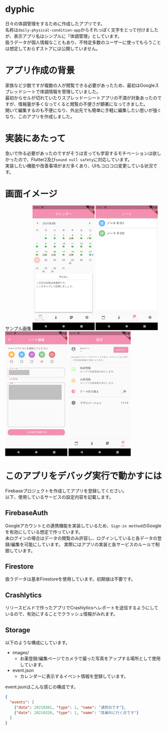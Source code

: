 # dyphic
日々の体調管理をするために作成したアプリです。  
名称は`daily-physical-condition-app`からそれっぽく文字をとって付けましたが、表示アプリ名はシンプルに「体調管理」としています。  
扱うデータが個人情報なこともあり、不特定多数のユーザーに使ってもらうことは想定しておらずストアには公開していません。  

# アプリ作成の背景
家族など少数ですが複数の人が閲覧できる必要があったため、最初はGoogleスプレッドシートで体調情報を管理していました。  
最初からセルが切れていたりスプレッドーシートアプリの不満が対象あったのですが、情報量が多くなってくると閲覧の不便さが顕著になってきました。  
開いて編集するのも不便になり、外出先でも簡単に手軽に編集したい思いが強くなり、このアプリを作成しました。

# 実装にあたって
急いで作る必要があったのですがそうは言っても学習するモチベーションは欲しかったので、Flutter2及び`sound null safety`に対応しています。  
実装したい機能や改善事項がまだ多くあり、UIもコロコロ変更している状況です。

# 画面イメージ
サンプル画像
<img src="images/01_calendar.png" width="200" />
<img src="images/02_note.png" width="200" />
<img src="images/03_note_edit.png" width="200" />
<img src="images/04_setting.png" width="200" />  

# このアプリをデバッグ実行で動かすには
Firebaseプロジェクトを作成してアプリを登録してください。  
以下、使用しているサービスの設定内容を記載します。  

## FirebaseAuth
Googleアカウントとの連携機能を実装しているため、`Sign-in method`のGoogleを有効にしている想定で作っています。  
未ログインの場合はデータの閲覧のみ許容し、ログインしていると各データの登録/編集を可能にしています。
実際にはアプリの実装と各サービスのルールで制御しています。

## Firestore
扱うデータは基本Firestoreを使用しています。初期値は不要です。  

## Crashlytics
リリースビルドで作ったアプリでCrashlyticsへレポートを送信するようにしているので、有効にすることでクラッシュ情報がみれます。

## Storage
以下のような構成にしています。
 - images/
    - お薬登録/編集ページでカメラで撮った写真をアップする場所として使用しています。
 - event.json
    - カレンダーに表示するイベント情報を登録しています。

event.jsonはこんな感じの構成です。
```json
{
  "events": [
    {"date": 20210301, "type": 1, "name": "通院日です"},
    {"date": 20210320, "type": 1, "name": "耳鼻科に行く日です"}
  ]
}
```
